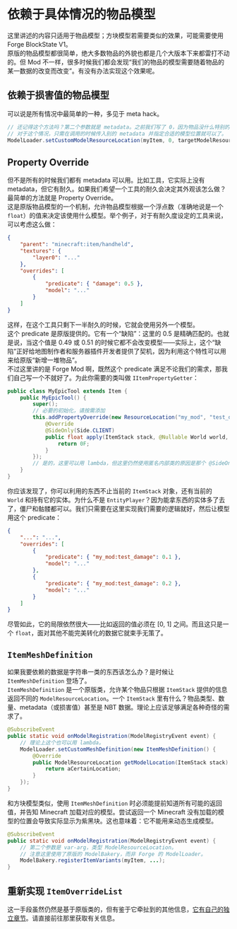 # 依赖于具体情况的物品模型

这里讲述的内容只适用于物品模型；方块模型若需要类似的效果，可能需要使用 Forge BlockState V1。  
原版的物品模型都很简单，绝大多数物品的外貌也都是几个大版本下来都雷打不动的。但 Mod 不一样，很多时候我们都会发现“我们的物品的模型需要随着物品的某一数据的改变而改变”。有没有办法实现这个效果呢。

## 依赖于损害值的物品模型
可以说是所有情况中最简单的一种，多见于 meta hack。

```java
// 还记得这个方法吗？第二个参数就是 metadata。之前我们写了 0，因为物品没什么特别的。
// 对于这个情况，只需在调用的时候传入别的 metadata 并指定合适的模型位置就可以了。
ModelLoader.setCustomModelResourceLocation(myItem, 0, targetModelResourceLocation);
```

## Property Override

但不是所有的时候我们都有 metadata 可以用。比如工具，它实际上没有 metadata，但它有耐久。如果我们希望一个工具的耐久会决定其外观该怎么做？最简单的方法就是 Property Override。  
这是原版物品模型的一个机制，允许物品模型根据一个浮点数（准确地说是一个 `float`）的值来决定该使用什么模型。举个例子，对于有耐久度设定的工具来说，可以考虑这么做：

```json
{
    "parent": "minecraft:item/handheld",
    "textures": {
        "layer0": "..."
    },
    "overrides": [
        {
            "predicate": { "damage": 0.5 },
            "model": "..."
        }
    ]
}
```

这样，在这个工具只剩下一半耐久的时候，它就会使用另外一个模型。  
这个 predicate 是原版提供的。它有一个“缺陷”：这里的 0.5 是精确匹配的。也就是说，当这个值是 0.49 或 0.51 的时候它都不会改变模型——实际上，这个“缺陷”正好给地图制作者和服务器插件开发者提供了契机，因为利用这个特性可以用来给原版“新增一堆物品”。  
不过这里讲的是 Forge Mod 啊，既然这个 predicate 满足不论我们的需求，那我们自己写一个不就好了。为此你需要的类叫做 `IItemPropertyGetter`：

```java
public class MyEpicTool extends Item {
    public MyEpicTool() {
        super();
        // 必要的初始化，请按需添加
        this.addPropertyOverride(new ResourceLocation("my_mod", "test_damage"), new IItemPropertyGetter() {
            @Override
            @SideOnly(Side.CLIENT)
            public float apply(ItemStack stack, @Nullable World world, @Nullable EntityLivingBase entity) {
                return 0F;
            }
        });
        // 是的，这里可以用 lambda，但这里仍然使用匿名内部类的原因是那个 @SideOnly，它的含义在后面的章节会讲到。
    }
}
```

你应该发现了，你可以利用的东西不止当前的 `ItemStack` 对象，还有当前的 `World` 和持有它的实体。为什么不是 `EntityPlayer`？因为能拿东西的实体多了去了，僵尸和骷髅都可以。我们只需要在这里实现我们需要的逻辑就好，然后让模型用这个 predicate：

```json
{
    "...": "...",
    "overrides": [
        {
            "predicate": { "my_mod:test_damage": 0.1 },
            "model": "..."
        },
        {
            "predicate": { "my_mod:test_damage": 0.2 },
            "model": "..."
        }
    ]
}
```

尽管如此，它的局限依然很大——比如返回的值必须在 [0, 1] 之间。而且这只是一个 `float`，面对其他不能完美转化的数据它就束手无策了。

## `ItemMeshDefinition`

如果我要依赖的数据是字符串一类的东西该怎么办？是时候让 `ItemMeshDefinition` 登场了。  
`ItemMeshDefinition` 是一个原版类，允许某个物品只根据 `ItemStack` 提供的信息返回不同的 `ModelResourceLocation`。一个 `ItemStack` 里有什么？物品类型、数量、metadata（或损害值）甚至是 NBT 数据。<!-- 当然还有 Capability 数据，但是这需要后面的章节才会讲到。 -->理论上应该足够满足各种奇怪的需求了。  

```java
@SubscribeEvent
public static void onModelRegistration(ModelRegistryEvent event) {
    // 理论上这个也可以用 lambda。
    ModelLoader.setCustomMeshDefinition(new ItemMeshDefinition() {
        @Override
        public ModelResourceLocation getModelLocation(ItemStack stack) {
            return aCertainLocation;
        }
    });
}
```

和方块模型类似，使用 `ItemMeshDefinition` 时必须能提前知道所有可能的返回值，并告知 Minecraft 加载对应的模型。尝试返回一个 Minecraft 没有加载的模型的位置会导致实际显示为紫黑块。这也意味着：它不能用来动态生成模型。

```java
@SubscribeEvent
public static void onModelRegistration(ModelRegistryEvent event) {
    // 第二个参数是 var-arg，类型 ModelResourceLocation。
    // 注意这里使用了原版的 ModelBakery，而非 Forge 的 ModelLoader。
    ModelBakery.registerItemVariants(myItem, ...);
}
```

## 重新实现 `ItemOverrideList`

这一手段虽然仍然是基于原版类的，但有鉴于它牵扯到的其他信息，[它有自己的独立章节](../custom-model/item-override.md)。请直接前往那里获取有关信息。
